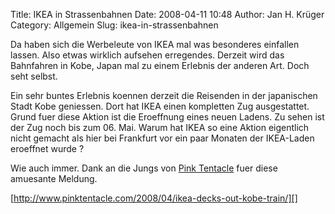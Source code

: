 Title: IKEA in Strassenbahnen
Date: 2008-04-11 10:48
Author: Jan H. Krüger
Category: Allgemein
Slug: ikea-in-strassenbahnen

Da haben sich die Werbeleute von IKEA mal was besonderes einfallen
lassen. Also etwas wirklich aufsehen erregendes. Derzeit wird das
Bahnfahren in Kobe, Japan mal zu einem Erlebnis der anderen Art. Doch
seht selbst.  
  
Ein sehr buntes Erlebnis koennen derzeit die Reisenden in der
japanischen Stadt Kobe geniessen. Dort hat IKEA einen kompletten Zug
ausgestattet. Grund fuer diese Aktion ist die Eroeffnung eines neuen
Ladens. Zu sehen ist der Zug noch bis zum 06. Mai. Warum hat IKEA so
eine Aktion eigentlich nicht gemacht als hier bei Frankfurt vor ein paar
Monaten der IKEA-Laden eroeffnet wurde ?  
  
Wie auch immer. Dank an die Jungs von [Pink Tentacle][] fuer diese
amuesante Meldung.  
  
[http://www.pinktentacle.com/2008/04/ikea-decks-out-kobe-train/][]

  [Pink Tentacle]: http://www.pinktentacle.com/ "Pink Tentacle"
  [http://www.pinktentacle.com/2008/04/ikea-decks-out-kobe-train/]: http://www.pinktentacle.com/2008/04/ikea-decks-out-kobe-train/
    "IKEA in japanischem Zug"
